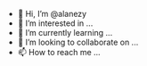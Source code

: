 - 👋 Hi, I’m @alanezy
- 👀 I’m interested in ...
- 🌱 I’m currently learning ...
- 💞️ I’m looking to collaborate on ...
- 📫 How to reach me ...

<!---
alanezy/alanezy is a ✨ special ✨ repository because its `README.md` (this file) appears on your GitHub profile.
You can click the Preview link to take a look at your changes.
--->
